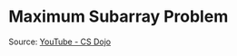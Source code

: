 ﻿# Maximum Subarray Problem
Source: [YouTube - CS Dojo](https://www.youtube.com/watch?v=pnzZzbQ3ZAY)
